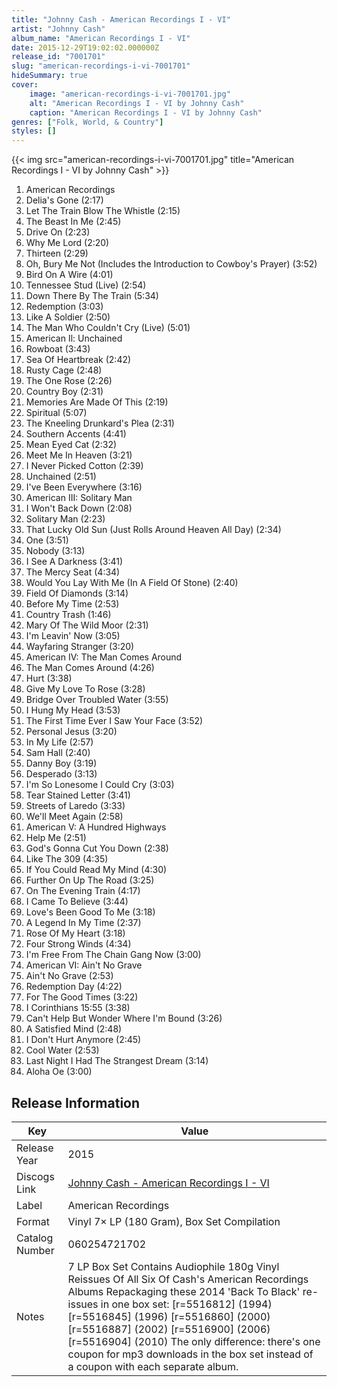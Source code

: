 ```yaml
---
title: "Johnny Cash - American Recordings I - VI"
artist: "Johnny Cash"
album_name: "American Recordings I - VI"
date: 2015-12-29T19:02:02.000000Z
release_id: "7001701"
slug: "american-recordings-i-vi-7001701"
hideSummary: true
cover:
    image: "american-recordings-i-vi-7001701.jpg"
    alt: "American Recordings I - VI by Johnny Cash"
    caption: "American Recordings I - VI by Johnny Cash"
genres: ["Folk, World, & Country"]
styles: []
---
```


{{< img src="american-recordings-i-vi-7001701.jpg" title="American Recordings I - VI by Johnny Cash" >}}

<!-- section break -->

1. American Recordings
2. Delia's Gone (2:17)
3. Let The Train Blow The Whistle (2:15)
4. The Beast In Me (2:45)
5. Drive On (2:23)
6. Why Me Lord (2:20)
7. Thirteen (2:29)
8. Oh, Bury Me Not (Includes the Introduction to Cowboy's Prayer) (3:52)
9. Bird On A Wire (4:01)
10. Tennessee Stud (Live) (2:54)
11. Down There By The Train (5:34)
12. Redemption (3:03)
13. Like A Soldier (2:50)
14. The Man Who Couldn't Cry (Live) (5:01)
15. American Il: Unchained
16. Rowboat (3:43)
17. Sea Of Heartbreak (2:42)
18. Rusty Cage (2:48)
19. The One Rose (2:26)
20. Country Boy (2:31)
21. Memories Are Made Of This (2:19)
22. Spiritual (5:07)
23. The Kneeling Drunkard's Plea (2:31)
24. Southern Accents (4:41)
25. Mean Eyed Cat (2:32)
26. Meet Me In Heaven (3:21)
27. I Never Picked Cotton (2:39)
28. Unchained (2:51)
29. I've Been Everywhere (3:16)
30. American III: Solitary Man
31. I Won't Back Down (2:08)
32. Solitary Man (2:23)
33. That Lucky Old Sun (Just Rolls Around Heaven All Day) (2:34)
34. One (3:51)
35. Nobody (3:13)
36. I See A Darkness (3:41)
37. The Mercy Seat (4:34)
38. Would You Lay With Me (In A Field Of Stone) (2:40)
39. Field Of Diamonds (3:14)
40. Before My Time (2:53)
41. Country Trash (1:46)
42. Mary Of The Wild Moor (2:31)
43. I'm Leavin' Now (3:05)
44. Wayfaring Stranger (3:20)
45. American IV: The Man Comes Around
46. The Man Comes Around (4:26)
47. Hurt (3:38)
48. Give My Love To Rose (3:28)
49. Bridge Over Troubled Water (3:55)
50. I Hung My Head (3:53)
51. The First Time Ever I Saw Your Face (3:52)
52. Personal Jesus (3:20)
53. In My Life (2:57)
54. Sam Hall (2:40)
55. Danny Boy (3:19)
56. Desperado (3:13)
57. I'm So Lonesome I Could Cry (3:03)
58. Tear Stained Letter (3:41)
59. Streets of Laredo (3:33)
60. We'll Meet Again (2:58)
61. American V: A Hundred Highways
62. Help Me (2:51)
63. God's Gonna Cut You Down (2:38)
64. Like The 309 (4:35)
65. If You Could Read My Mind (4:30)
66. Further On Up The Road (3:25)
67. On The Evening Train (4:17)
68. I Came To Believe (3:44)
69. Love's Been Good To Me (3:18)
70. A Legend In My Time (2:37)
71. Rose Of My Heart (3:18)
72. Four Strong Winds (4:34)
73. I'm Free From The Chain Gang Now (3:00)
74. American VI: Ain't No Grave
75. Ain't No Grave (2:53)
76. Redemption Day (4:22)
77. For The Good Times (3:22)
78. I Corinthians 15:55 (3:38)
79. Can't Help But Wonder Where I'm Bound (3:26)
80. A Satisfied Mind (2:48)
81. I Don't Hurt Anymore (2:45)
82. Cool Water (2:53)
83. Last Night I Had The Strangest Dream (3:14)
84. Aloha Oe (3:00)

<!-- section break -->








## Release Information
|  Key           | Value                                                |
| ---------------| ---------------------------------------------------- |
| Release Year   | 2015                                   |
| Discogs Link   | [Johnny Cash - American Recordings I - VI](https://www.discogs.com/release/7001701-Johnny-Cash-American-Recordings-I-VI) |
| Label          | American Recordings |
| Format         | Vinyl 7× LP (180 Gram), Box Set Compilation |
| Catalog Number | 060254721702 |
| Notes | 7 LP Box Set Contains Audiophile 180g Vinyl Reissues Of All Six Of Cash's American Recordings Albums  Repackaging these 2014 'Back To Black' re-issues in one box set: [r=5516812] (1994) [r=5516845] (1996) [r=5516860] (2000) [r=5516887] (2002) [r=5516900] (2006) [r=5516904] (2010) The only difference: there's one coupon for mp3 downloads in the box set instead of a coupon with each separate album. |